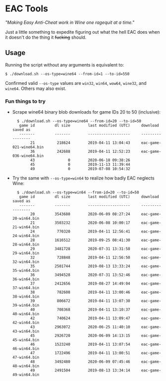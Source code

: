 # EAC Tools

*"Making Easy Anti-Cheat work in Wine one ragequit at a time."*

Just a little something to expedite figuring out what the hell EAC does when it doesn't do the thing it ~~fucking~~ should.

## Usage

Running the script without any arguments is equivalent to:

    $ ./download.sh --os-type=wine64 --from-id=1 --to-id=550

Confirmed valid `--os-type` values are `win32`, `win64`, `wow64`, `wine32`, and `wine64`. Others may also exist.

### Fun things to try

* Scrape wine64 binary blob downloads for game IDs 20 to 50 (inclusive):

        $ ./download.sh --os-type=wine64 --from-id=20 --to-id=50
         game id         dl size        last modified (UTC)     download saved as
         -------         -------        -------------------     -----------------
              21          218624        2019-04-11 13:04:43     eac-game-021-wine64.bin
              36          242688        2019-04-11 12:52:23     eac-game-036-wine64.bin
              43               0        2020-06-18 09:38:26
              45               0        2019-11-13 11:39:44
              49               0        2019-07-08 10:54:32

* Try the same with `--os-type=win64` to realize how badly EAC neglects Wine:

        $ ./download.sh --os-type=win64 --from-id=20 --to-id=50
         game id         dl size        last modified (UTC)     download saved as
         -------         -------        -------------------     -----------------
              20         3543680        2020-06-09 08:27:24     eac-game-20-win64.bin
              21         3503232        2020-06-08 10:00:17     eac-game-21-win64.bin
              24          770320        2019-04-11 12:56:41     eac-game-24-win64.bin
              28         1616512        2019-09-25 08:41:30     eac-game-28-win64.bin
              29         3481728        2020-07-31 13:31:58     eac-game-29-win64.bin
              32          728848        2019-04-11 12:56:50     eac-game-32-win64.bin
              35         2501744        2019-08-13 13:33:24     eac-game-35-win64.bin
              36         3494528        2020-07-31 13:52:46     eac-game-36-win64.bin
              37         2412656        2019-08-27 14:49:04     eac-game-37-win64.bin
              38          782608        2019-04-11 13:00:46     eac-game-38-win64.bin
              39          806672        2019-04-11 13:07:30     eac-game-39-win64.bin
              40          708368        2019-04-11 13:10:37     eac-game-40-win64.bin
              42          740624        2019-04-11 13:09:47     eac-game-42-win64.bin
              43         2963072        2020-06-25 11:40:10     eac-game-43-win64.bin
              45         2926720        2020-06-09 14:13:15     eac-game-45-win64.bin
              46         1523240        2019-04-11 13:07:54     eac-game-46-win64.bin
              47         1722496        2019-04-11 13:00:51     eac-game-47-win64.bin
              48         3492480        2020-06-09 07:45:46     eac-game-48-win64.bin
              49         2491504        2019-08-13 13:34:14     eac-game-49-win64.bin
